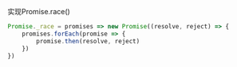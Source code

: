 实现Promise.race()

```js
Promise._race = promises => new Promise((resolve, reject) => {
    promises.forEach(promise => {
        promise.then(resolve, reject)
    })
})
```

